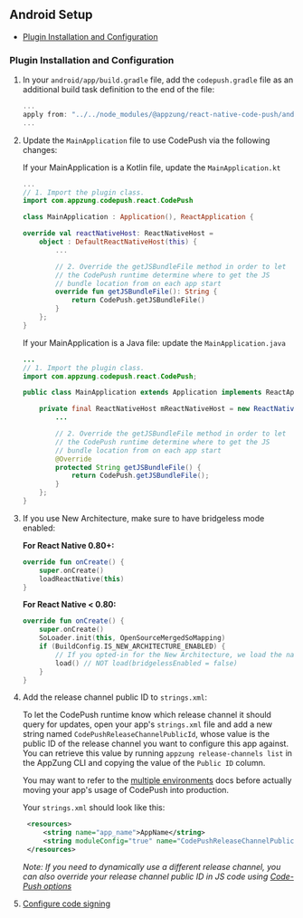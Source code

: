 ## Android Setup

- [Plugin Installation and Configuration](#plugin-installation-and-configuration)

### Plugin Installation and Configuration

1. In your `android/app/build.gradle` file, add the `codepush.gradle` file as an additional build task definition to the end of the file:

   ```gradle
   ...
   apply from: "../../node_modules/@appzung/react-native-code-push/android/codepush.gradle"
   ...
   ```

2. Update the `MainApplication` file to use CodePush via the following changes:

   If your MainApplication is a Kotlin file, update the `MainApplication.kt`

   ```kotlin
   ...
   // 1. Import the plugin class.
   import com.appzung.codepush.react.CodePush

   class MainApplication : Application(), ReactApplication {

   override val reactNativeHost: ReactNativeHost =
       object : DefaultReactNativeHost(this) {
           ...

           // 2. Override the getJSBundleFile method in order to let
           // the CodePush runtime determine where to get the JS
           // bundle location from on each app start
           override fun getJSBundleFile(): String {
               return CodePush.getJSBundleFile()
           }
       };
   }
   ```

   If your MainApplication is a Java file: update the `MainApplication.java`

   ```java
   ...
   // 1. Import the plugin class.
   import com.appzung.codepush.react.CodePush;

   public class MainApplication extends Application implements ReactApplication {

       private final ReactNativeHost mReactNativeHost = new ReactNativeHost(this) {
           ...

           // 2. Override the getJSBundleFile method in order to let
           // the CodePush runtime determine where to get the JS
           // bundle location from on each app start
           @Override
           protected String getJSBundleFile() {
               return CodePush.getJSBundleFile();
           }
       };
   }
   ```

3. If you use New Architecture, make sure to have bridgeless mode enabled:

   **For React Native 0.80+:**
   ```kotlin
   override fun onCreate() {
       super.onCreate()
       loadReactNative(this)
   }
   ```

   **For React Native < 0.80:**
   ```kotlin
   override fun onCreate() {
       super.onCreate()
       SoLoader.init(this, OpenSourceMergedSoMapping)
       if (BuildConfig.IS_NEW_ARCHITECTURE_ENABLED) {
           // If you opted-in for the New Architecture, we load the native entry point for this app.
           load() // NOT load(bridgelessEnabled = false)
       }
   }
   ```

4. Add the release channel public ID to `strings.xml`:

   To let the CodePush runtime know which release channel it should query for updates, open your app's `strings.xml` file and add a new string named `CodePushReleaseChannelPublicId`, whose value is the public ID of the release channel you want to configure this app against. You can retrieve this value by running `appzung release-channels list` in the AppZung CLI and copying the value of the `Public ID` column.

   You may want to refer to the [multiple environments](./advanced-usage.md#multiple-environments) docs before actually moving your app's usage of CodePush into production.

   Your `strings.xml` should look like this:

   ```xml
    <resources>
        <string name="app_name">AppName</string>
        <string moduleConfig="true" name="CodePushReleaseChannelPublicId">ReleaseChannelPublicId</string>
    </resources>
   ```

   _Note: If you need to dynamically use a different release channel, you can also override your release channel public ID in JS code using [Code-Push options](./api-js/interfaces/CodePushOptions.md)_

5. [Configure code signing](./code-signing.md)
